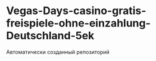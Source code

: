 # Vegas-Days-casino-gratis-freispiele-ohne-einzahlung-Deutschland-5ek
Автоматически созданный репозиторий
